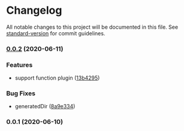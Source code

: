 # Changelog

All notable changes to this project will be documented in this file. See [standard-version](https://github.com/conventional-changelog/standard-version) for commit guidelines.

### [0.0.2](https://github.com/forsigner/generated/compare/v0.0.1...v0.0.2) (2020-06-11)


### Features

* support function plugin ([13b4295](https://github.com/forsigner/generated/commit/13b42959ee9a9ad3fe0a7bc29234bfe49bc0fe0c))


### Bug Fixes

* generatedDir ([8a9e334](https://github.com/forsigner/generated/commit/8a9e3349fed1d9927129e00051861ab7fe2c3245))

### 0.0.1 (2020-06-10)
